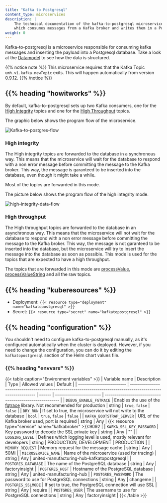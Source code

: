 ```yaml
---
title: "Kafka to Postgresql"
content_type: microservices
description: |
    The technical documentation of the kafka-to-postgresql microservice,
    which consumes messages from a Kafka broker and writes them in a PostgreSQL database.
weight: 0
---
```


<!-- overview -->

Kafka-to-postgresql is a microservice responsible for consuming kafka messages
and inserting the payload into a Postgresql database. Take a look at the
[Datamodel](/docs/architecture/datamodel/) to see how the data is structured.

{{% notice note %}}
This microservice requires that the Kafka Topic `umh.v1.kafka.newTopic` exits. This will happen automatically from version 0.9.12.
{{% /notice %}}

## {{% heading "howitworks" %}}

By default, kafka-to-postgresql sets up two Kafka consumers, one for the
[High Integrity](#high-integrity) topics and one for the
[High Throughput](#high-throughput) topics.

The graphic below shows the program flow of the microservice.

![Kafka-to-postgres-flow](/images/kafka-to-postgresql-flow.jpg)

### High integrity

The High integrity topics are forwarded to the database in a synchronous way.
This means that the microservice will wait for the database to respond with a
non error message before committing the message to the Kafka broker.
This way, the message is garanteed to be inserted into the database, even though
it might take a while.

Most of the topics are forwarded in this mode.

The picture below shows the program flow of the high integrity mode.

![high-integrity-data-flow](/images/HICountFlow.jpg)

### High throughput

The High throughput topics are forwarded to the database in an asynchronous way.
This means that the microservice will not wait for the database to respond with
a non error message before committing the message to the Kafka broker.
This way, the message is not garanteed to be inserted into the database, but
the microservice will try to insert the message into the database as soon as
possible. This mode is used for the topics that are expected to have a high
throughput.

The topics that are forwarded in this mode are [processValue](/docs/architecture/datamodel/messages/processvalue/),
[processValueString](/docs/architecture/datamodel/messages/processvaluestring/)
and all the raw topics.

<!-- body -->

## {{% heading "kuberesources" %}}

- Deployment: `{{< resource type="deployment" name="kafkatopostgresql" >}}`
- Secret: `{{< resource type="secret" name="kafkatopostgresql" >}}`

## {{% heading "configuration" %}}

You shouldn't need to configure kafka-to-postgresql manually, as it's configured
automatically when the cluster is deployed. However, if you need to change the
configuration, you can do it by editing the `kafkatopostgresql` section of the Helm
chart values file.

### {{% heading "envvars" %}}

{{< table caption="Environment variables" >}}
| Variable name            | Description                                                                                                  | Type   | Allowed values          | Default                                                 |
| ------------------------ | ------------------------------------------------------------------------------------------------------------ | ------ | ----------------------- | ------------------------------------------------------- |
| `DEBUG_ENABLE_FGTRACE`   | Enables the use of the [fgtrace](https://github.com/felixge/fgtrace) library. Not recommended for production | string | `true`, `false`         | `false`                                                 |
| `DRY_RUN`                | If set to true, the microservice will not write to the database                                              | `bool` | `true`, `false`         | `false`                                                 |
| `KAFKA_BOOTSTRAP_SERVER` | URL of the Kafka broker used, port is required                                                               | string | Any                     | {{< resource type="service" name="kafkabroker" >}}:9092 |
| `KAFKA_SSL_KEY_PASSWORD` | Key password to decode the SSL private key                                                                   | string | Any                     | ""                                                      |
| `LOGGING_LEVEL`          | Defines which logging level is used, mostly relevant for developers                                          | string | PRODUCTION, DEVELOPMENT | PRODUCTION                                              |
| `MEMORY_REQUEST`         | Memory request for the message cache                                                                         | string | Any                     | 50Mi                                                    |
| `MICROSERVICE_NAME`      | Name of the microservice (used for tracing)                                                                  | string | Any                     | united-manufacturing-hub-kafkatopostgresql              |
| `POSTGRES_DATABASE`      | The name of the PostgreSQL database                                                                          | string | Any                     | factoryinsight                                          |
| `POSTGRES_HOST`          | Hostname of the PostgreSQL database                                                                          | string | Any                     | united-manufacturing-hub                                |
| `POSTGRES_PASSWORD`      | The password to use for PostgreSQL connections                                                               | string | Any                     | changeme                                                |
| `POSTGRES_SSLMODE`       | If set to true, the PostgreSQL connection will use SSL                                                       | string | Any                     | require                                                 |
| `POSTGRES_USER`          | The username to use for PostgreSQL connections                                                               | string | Any                     | factoryinsight                                          |
{{< /table >}}
